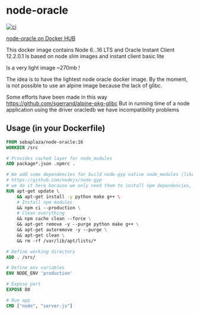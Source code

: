 # node-oracle

[![ci](https://github.com/sebaplaza/node-oracle/actions/workflows/docker.yml/badge.svg)](https://github.com/sebaplaza/node-oracle/actions/workflows/docker.yml)

[node-oracle on Docker HUB](https://hub.docker.com/repository/docker/sebaplaza/node-oracle)

This docker image contains Node 6...16 LTS and Oracle Instant Client 12.2.0.1
Is based on node slim images and instant client basic lite

Is a very light image ~270mb !

The idea is to have the lightest node oracle docker image.
By the moment, is not possible to use an alpine image because the lack of glibc.

Some efforts have been made in this way https://github.com/sgerrand/alpine-pkg-glibc
But in running time of a node application using the driver oracledb we have incompatibility problems

## Usage (in your Dockerfile)

```dockerfile
FROM sebaplaza/node-oracle:16
WORKDIR /src

# Provides cached layer for node_modules
ADD package*.json .npmrc .

# We add some dependencies for build node-gyp native node_modules (like oracledb)
# https://github.com/nodejs/node-gyp
# we do it here because we only need them to install npm dependencies, we can remove them later
RUN apt-get update \
    && apt-get install -y python make g++ \
    # Install npm modules
    && npm ci --production \
    # Clean everything
    && npm cache clean --force \
    && apt-get remove -y --purge python make g++ \
    && apt-get autoremove -y --purge \
    && apt-get clean \
    && rm -rf /var/lib/apt/lists/*

# Define working directory
ADD . /src/

# Define env variables
ENV NODE_ENV 'production'

# Expose port
EXPOSE 80

# Run app
CMD ["node", "server.js"]
```
